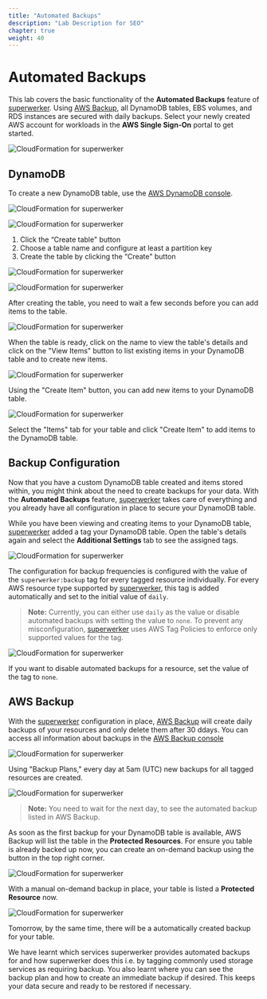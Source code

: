 ```yaml
---
title: "Automated Backups"
description: "Lab Description for SEO"
chapter: true
weight: 40
---
```


# Automated Backups

This lab covers the basic functionality of the **Automated Backups** feature of [superwerker]. Using [AWS Backup], all DynamoDB tables, EBS volumes, and RDS instances are secured with daily backups. Select your newly created AWS account for workloads in the **AWS Single Sign-On** portal to get started.

![CloudFormation for superwerker](/screenshots/sso/sso-workload.png)

## DynamoDB

To create a new DynamoDB table, use the [AWS DynamoDB console](https://console.aws.amazon.com/dynamodb/home).

![CloudFormation for superwerker](/screenshots/backup/dynamodb.png)

![CloudFormation for superwerker](/screenshots/backup/dynamodb-dashboard.png)


1. Click the “Create table" button
1. Choose a table name and configure at least a partition key
1. Create the table by clicking the “Create" button

![CloudFormation for superwerker](/screenshots/backup/dynamodb-create.png)

![CloudFormation for superwerker](/screenshots/backup/dynamodb-create-confirm.png)

After creating the table, you need to wait a few seconds before you can add items to the table. 

![CloudFormation for superwerker](/screenshots/backup/dynamodb-ready.png)

When the table is ready, click on the name to view the table's details and click on the "View Items" button to list existing items in your DynamoDB table and to create new items.

![CloudFormation for superwerker](/screenshots/backup/dynamodb-items.png)

Using the "Create Item" button, you can add new items to your DynamoDB table.

![CloudFormation for superwerker](/screenshots/backup/dynamodb-items-create.png)

Select the "Items" tab for your table and click "Create Item" to add items to the DynamoDB table.

## Backup Configuration

Now that you have a custom DynamoDB table created and items stored within, you might think about the need to create backups for your data. With the **Automated Backups** feature, [superwerker] takes care of everything and you already have all configuration in place to secure your DynamoDB table.

While you have been viewing and creating items to your DynamoDB table, [superwerker] added a tag your DynamoDB table. Open the table's details again and select the **Additional Settings** tab to see the assigned tags.

![CloudFormation for superwerker](/screenshots/backup/dynamodb-tags.png)

The configuration for backup frequencies is configured with the value of the `superwerker:backup` tag for every tagged resource individually. For every AWS resource type supported by [superwerker], this tag is added automatically and set to the initial value of `daily`.

> **Note:** Currently, you can either use `daily` as the value or disable automated backups with setting the value to `none`. To prevent any misconfiguration, [superwerker] uses AWS Tag Policies to enforce only supported values for the tag.

![CloudFormation for superwerker](/screenshots/backup/dynamodb-tags-failed.png)

If you want to disable automated backups for a resource, set the value of the tag to `none`.

## AWS Backup

With the [superwerker] configuration in place, [AWS Backup] will create daily backups of your resources and only delete them after 30 ddays. You can access all information about backups in the [AWS Backup console](https://console.aws.amazon.com/backup/home?region=eu-central-1#home)

![CloudFormation for superwerker](/screenshots/backup/backup.png)

Using "Backup Plans," every day at 5am (UTC) new backups for all tagged resources are created.

![CloudFormation for superwerker](/screenshots/backup/backup-plans.png)

> **Note:** You need to wait for the next day, to see the automated backup listed in AWS Backup.

As soon as the first backup for your DynamoDB table is available, AWS Backup will list the table in the **Protected Resources**. For ensure you table is already backed up now, you can create an on-demand backup using the button in the top right corner.

![CloudFormation for superwerker](/screenshots/backup/backup-on-demand.png)

With a manual on-demand backup in place, your table is listed a **Protected Resource** now.

![CloudFormation for superwerker](/screenshots/backup/backup-protected.png)

Tomorrow, by the same time, there will be a automatically created backup for your table.

We have learnt which services superwerker provides automated backups for and how superwerker does this i.e. by tagging commonly used storage services as requiring backup. You also learnt where you can see the backup plan and how to create an immediate backup if desired. This keeps your data secure and ready to be restored if necessary.

[aws backup]: https://aws.amazon.com/backup/
[superwerker]: https://superwerker.cloud
